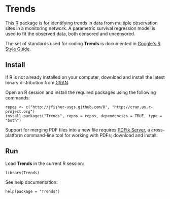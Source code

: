 Trends
======

This [R](http://www.r-project.org/ "R") package is for identifying trends in data from multiple observation sites in a monitoring network.
A parametric survival regression model is used to fit the observed data, both censored and uncensored.

The set of standards used for coding **Trends** is documented in [Google's R Style Guide](http://google-styleguide.googlecode.com/svn/trunk/Rguide.xml "Google's R Style Guide").

Install
-------

If R is not already installed on your computer, download and install the latest binary distribution from [CRAN](http://cran.r-project.org/ "The Comprehensive R Archive Network").

Open an R session and install the required packages using the following commands:

    repos <- c("http://jfisher-usgs.github.com/R", "http://cran.us.r-project.org")
    install.packages("Trends", repos = repos, dependencies = TRUE, type = "both")

Support for merging PDF files into a new file requires [PDFtk Server](http://www.pdflabs.com/tools/pdftk-server/ "pdftk"), a cross-platform command-line tool for working with PDFs; download and install.

Run
---

Load **Trends** in the current R session:

    library(Trends)

See help documentation:

    help(package = "Trends")
